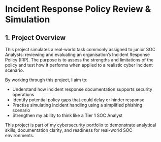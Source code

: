 # Incident Response Policy Review & Simulation

## 1. Project Overview

This project simulates a real-world task commonly assigned to junior SOC Analysts: reviewing and evaluating an organisation’s Incident Response Policy (IRP). The purpose is to assess the strengths and limitations of the policy and test how it performs when applied to a realistic cyber incident scenario.

By working through this project, I aim to:

- Understand how incident response documentation supports security operations
- Identify potential policy gaps that could delay or hinder response
- Practise simulating incident handling using a simplified phishing scenario
- Strengthen my ability to think like a Tier 1 SOC Analyst

This project is part of my cybersecurity portfolio to demonstrate analytical skills, documentation clarity, and readiness for real-world SOC environments.
